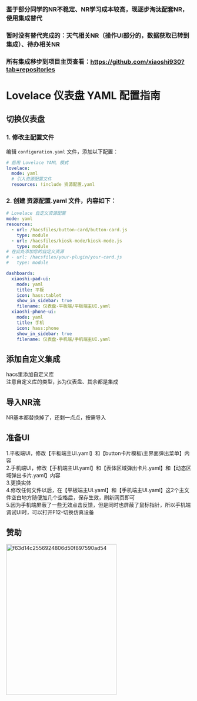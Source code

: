 ### 鉴于部分同学的NR不稳定、NR学习成本较高，现逐步淘汰配套NR，使用集成替代
### 暂时没有替代完成的：天气相关NR（操作UI部分的，数据获取已转到集成）、待办相关NR
### 所有集成移步到项目主页查看：https://github.com/xiaoshi930?tab=repositories
###  
  
  
# Lovelace 仪表盘 YAML 配置指南

## 切换仪表盘

### 1. 修改主配置文件

编辑 `configuration.yaml` 文件，添加以下配置：

```yaml
# 启用 Lovelace YAML 模式
lovelace:
  mode: yaml
  # 引入资源配置文件
  resources: !include 资源配置.yaml
```
### 2. 创建 资源配置.yaml 文件，内容如下：
```yaml
# Lovelace 自定义资源配置
mode: yaml
resources:
  - url: /hacsfiles/button-card/button-card.js
    type: module
  - url: /hacsfiles/kiosk-mode/kiosk-mode.js
    type: module
# 在此处添加您的自定义资源
# - url: /hacsfiles/your-plugin/your-card.js
#   type: module

dashboards:
  xiaoshi-pad-ui:
    mode: yaml
    title: 平板
    icon: hass:tablet
    show_in_sidebar: true
    filename: 仪表盘-平板端/平板端主UI.yaml
  xiaoshi-phone-ui:
    mode: yaml
    title: 手机
    icon: hass:phone
    show_in_sidebar: true
    filename: 仪表盘-手机端/手机端主UI.yaml
```

## 添加自定义集成  
hacs里添加自定义库   
注意自定义库的类型，js为仪表盘、其余都是集成   

## 导入NR流  
NR基本都替换掉了，还剩一点点，按需导入  

## 准备UI  
1.平板端UI，修改【平板端主UI.yaml】和【button卡片模板\主界面弹出菜单】内容  
2.手机端UI，修改【手机端主UI.yaml】和【表体区域弹出卡片.yaml】和【动态区域弹出卡片.yaml】内容  
3.更换实体  
4.修改任何文件以后，在【平板端主UI.yaml】和【手机端主UI.yaml】这2个主文件空白地方随便加几个空格后，保存生效，刷新网页即可  
5.因为手机端屏蔽了一些无效点击反馈，但是同时也屏蔽了鼠标指针，所以手机端调试UI时，可以打开F12-切换仿真设备  

## 赞助
<img width="300" height="409" alt="f63d14c2556924806d50f897590ad54" src="https://github.com/user-attachments/assets/06f862ba-299b-40df-a9a1-8fe14ec4df7e" />

